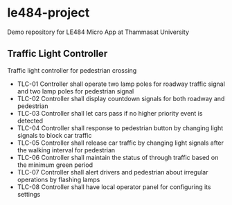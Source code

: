 # le484-project
Demo repository for LE484 Micro App at Thammasat University

## Traffic Light Controller
Traffic light controller for pedestrian crossing

* TLC-01	Controller shall operate two lamp poles for roadway traffic signal and two lamp poles for pedestrian signal
* TLC-02	Controller shall display countdown signals for both roadway and pedestrian
* TLC-03	Controller shall let cars pass if no higher priority event is detected
* TLC-04	Controller shall response to pedestrian button by changing light signals to block car traffic
* TLC-05	Controller shall release car traffic by changing light signals after the walking interval for pedestrian
* TLC-06	Controller shall maintain the status of through traffic based on the minimum green period
* TLC-07	Controller shall alert drivers and pedestrian about irregular operations by flashing lamps
* TLC-08	Controller shall have local operator panel for configuring its settings

